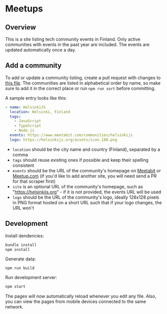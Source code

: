 # Meetups

## Overview

This is a site listing tech community events in Finland. Only active communities with events in the past year are included. The events are updated automatically once a day.

## Add a community

To add or update a community listing, create a pull request with changes to [this file](_data/input.yml). The communities are listed in alphabetical order by name, so make sure to add it in the correct place or run `npm run sort` before committing.

A sample entry looks like this:

```yaml
- name: HelsinkiJS
  location: Helsinki, Finland
  tags:
    - JavaScript
    - TypeScript
    - Node.js
  events: https://www.meetabit.com/communities/helsinkijs
  logo: https://helsinkijs.org/assets/icon.180.png
```

- `location` should be the city name and country (Finland), separated by a comma
- `tags` should reuse existing ones if possible and keep their spelling consistent
- `events` should be the URL of the community's homepage on [Meetabit](https://www.meetabit.com/) or [Meetup.com](https://www.meetup.com/) (if you'd like to add another site, you will need send a PR for that scraper first)
- `site` is an optional URL of the community's homepage, such as "https://helsinkijs.org" - if it is not provided, the events URL will be used
- `logo` should be the URL of the community's logo, ideally 128x128 pixels in PNG format hosted on a short URL such that if your logo changes, the URL won't

## Development

Install dendencies:

```bash
bundle install
npm install
```

Generate data:

```
npm run build
```

Run development server:

```bash
npm start
```

The pages will now automatically reload whenever you edit any file. Also, you can view the pages from mobile devices connected to the same network.
